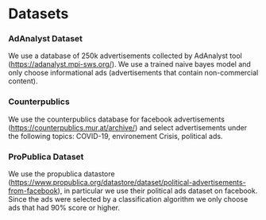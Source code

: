 # Datasets 

### AdAnalyst Dataset 
We use a database of 250k advertisements collected by AdAnalyst tool (https://adanalyst.mpi-sws.org/). We use a trained naive bayes model and only choose informational ads (advertisements that contain non-commercial content).

### Counterpublics 
We use the counterpublics database for facebook advertisements (https://counterpublics.mur.at/archive/) and select advertisements under the following topics: COVID-19, environement Crisis, political ads.

### ProPublica Dataset 
We use the propublica datastore (https://www.propublica.org/datastore/dataset/political-advertisements-from-facebook), in particular we use their political ads dataset on facebook. Since the ads were selected by a classification algorithm we only choose ads that had 90% score or higher.
